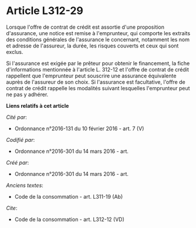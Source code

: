 # Article L312-29

Lorsque l'offre de contrat de crédit est assortie d'une proposition d'assurance, une notice est remise à l'emprunteur, qui
comporte les extraits des conditions générales de l'assurance le concernant, notamment les nom et adresse de l'assureur, la
durée, les risques couverts et ceux qui sont exclus. 

Si l'assurance est exigée par le prêteur pour obtenir le financement, la fiche d'informations mentionnée à l'article L.
312-12 et l'offre de contrat de crédit rappellent que l'emprunteur peut souscrire une assurance équivalente auprès de
l'assureur de son choix. Si l'assurance est facultative, l'offre de contrat de crédit rappelle les modalités suivant
lesquelles l'emprunteur peut ne pas y adhérer.

**Liens relatifs à cet article**

_Cité par_:

  - Ordonnance n°2016-131 du 10 février 2016 - art. 7 (V)

_Codifié par_:

  - Ordonnance n°2016-301 du 14 mars 2016 - art.

_Créé par_:

  - Ordonnance n°2016-301 du 14 mars 2016 - art.

_Anciens textes_:

  - Code de la consommation - art. L311-19 (Ab)

_Cite_:

  - Code de la consommation - art. L312-12 (VD)
